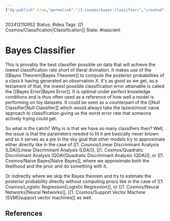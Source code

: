 ```yaml
---
{"dg-publish":true,"permalink":"/1-cosmos/bayes-classifier/","created":"2025-01-22T11:17:14.241-05:00","updated":"2024-12-11T22:59:04.613-05:00"}
---
```


202412110952
Status: #idea
Tags: [[1. Cosmos/Classification\|Classification]]
State: #nascient
# Bayes Classifier

This is provably the best classifier possible on data that will achieve the lowest classification rate short of literal divination. It makes use of the [[Bayes Theorem\|Bayes Theorem]] to compute the posterior probabilities of a class $k$ having generated an observation $X$. It's as good as we get, as a testament of that, the lowest possible classification error attainable is called the [[Bayes Error\|Bayes Error]]. It is optimal under perfect knowledge conditions and is thus often used as a reference of how well a model is performing on toy datasets. It could be seen as a counterpart of the [[Null Classifier\|Null Classifier]] which would always take the laziest/most naive approach to classification giving us the worst error rate that someone actively trying could get.

So what is the catch? Why is is that we have so many classifiers then?
Well, the issue is that the parameters needed to fit it are basically never known and so it serves as a pie in the sky goal that other models try to approximate either directly like in the case of [[1. Cosmos/Linear Discriminant Analysis (LDA)\|Linear Discriminant Analysis (LDA)]], [[1. Cosmos/Quadratic Discriminant Analysis (QDA)\|Quadratic Discriminant Analysis (QDA)]], or [[1. Cosmos/Naive Bayes\|Naive Bayes]], where we approximate both  the likelihood and the prior and do something with it.

Or indirectly where we skip the Bayes theorem and try to estimate the posterior probability directly without computing priors like in the case of [[1. Cosmos/Logistic Regression\|Logistic Regression]], or [[1. Cosmos/Neural Networks\|Neural Networks]], [[1. Cosmos/Support Vector Machine (SVM)\|support vector machines]] as well.


## References
